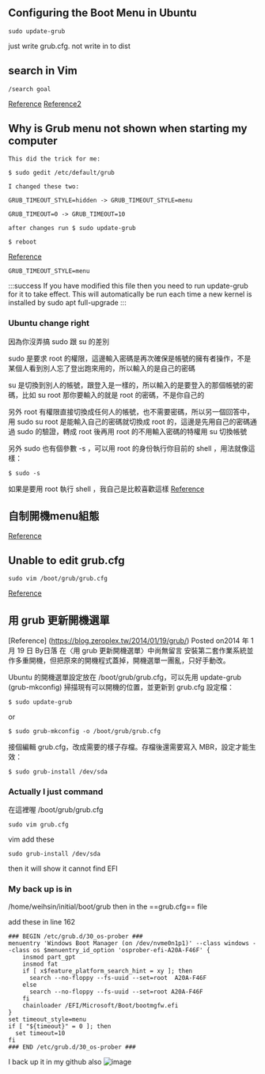 ## Configuring the Boot Menu in Ubuntu
```
sudo update-grub
```
just write grub.cfg. not write in to dist

## search in Vim
```
/search goal
```
[Reference](https://linuxhint.com/search-in-vim/)
[Reference2](https://officeguide.cc/vim-search-operations-tutorial-examples/)

## Why is Grub menu not shown when starting my computer
```
This did the trick for me:

$ sudo gedit /etc/default/grub

I changed these two:

GRUB_TIMEOUT_STYLE=hidden -> GRUB_TIMEOUT_STYLE=menu

GRUB_TIMEOUT=0 -> GRUB_TIMEOUT=10

after changes run $ sudo update-grub

$ reboot
```
[Reference](https://askubuntu.com/questions/182248/why-is-grub-menu-not-shown-when-starting-my-computer)
```
GRUB_TIMEOUT_STYLE=menu
```
:::success
If you have modified this file then you need to run update-grub for it to take effect. This will automatically be run each time a new kernel is installed by sudo apt full-upgrade
:::

### Ubuntu change right
因為你沒弄搞 sudo 跟 su 的差別

sudo 是要求 root 的權限，這邊輸入密碼是再次確保是帳號的擁有者操作，不是某個人看到別人忘了登出跑來用的，所以輸入的是自己的密碼

su 是切換到別人的帳號，跟登入是一樣的，所以輸入的是要登入的那個帳號的密碼，比如 su root 那你要輸入的就是 root 的密碼，不是你自己的

另外 root 有權限直接切換成任何人的帳號，也不需要密碼，所以另一個回答中，用 sudo su root 是能輸入自己的密碼就切換成 root 的，這邊是先用自己的密碼通過 sudo 的驗證，轉成 root 後再用 root 的不用輸入密碼的特權用 su 切換帳號

另外 sudo 也有個參數 -s ，可以用 root 的身份執行你目前的 shell ，用法就像這樣：
```
$ sudo -s
```
如果是要用 root 執行 shell ，我自己是比較喜歡這樣
[Reference](https://ithelp.ithome.com.tw/questions/10200522)

## 自制開機menu組態
[Reference](https://hugh712.gitbooks.io/grub/content/multi-boot-manual-config.html)

## Unable to edit grub.cfg
```
sudo vim /boot/grub/grub.cfg
```
[Reference](https://www.linuxquestions.org/questions/ubuntu-63/unable-to-edit-grub-cfg-file-4175615700/)
## 用 grub 更新開機選單
[Reference] (https://blog.zeroplex.tw/2014/01/19/grub/)
 Posted on2014 年 1 月 19 日  By日落 在〈用 grub 更新開機選單〉中尚無留言
安裝第二套作業系統並作多重開機，但把原來的開機程式蓋掉，開機選單一團亂，只好手動改。

Ubuntu 的開機選單設定放在 /boot/grub/grub.cfg，可以先用 update-grub (grub-mkconfig) 掃描現有可以開機的位置，並更新到 grub.cfg 設定檔：

```
$ sudo update-grub
```
or
```
$ sudo grub-mkconfig -o /boot/grub/grub.cfg
```
接個編輯 grub.cfg，改成需要的樣子存檔。存檔後還需要寫入 MBR，設定才能生效：
```
$ sudo grub-install /dev/sda
```

### Actually I just command
在這裡喔 /boot/grub/grub.cfg
```
sudo vim grub.cfg
```
vim add these

```
sudo grub-install /dev/sda
```
then it will show it cannot find EFI

### My back up is in
/home/weihsin/initial/boot/grub
then in the ==grub.cfg== file

add these in line 162
```
### BEGIN /etc/grub.d/30_os-prober ###
menuentry 'Windows Boot Manager (on /dev/nvme0n1p1)' --class windows --class os $menuentry_id_option 'osprober-efi-A20A-F46F' {
	insmod part_gpt
	insmod fat
	if [ x$feature_platform_search_hint = xy ]; then
	  search --no-floppy --fs-uuid --set=root  A20A-F46F
	else
	  search --no-floppy --fs-uuid --set=root A20A-F46F
	fi
	chainloader /EFI/Microsoft/Boot/bootmgfw.efi
}
set timeout_style=menu
if [ "${timeout}" = 0 ]; then
  set timeout=10
fi
### END /etc/grub.d/30_os-prober ###
```

I back up it in my github also
![image](https://github.com/weihsinyeh/Linux/assets/90430653/59a48d8f-5ab9-4deb-bac2-ecf77763ec02)
